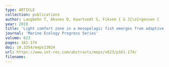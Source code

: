 ```yaml
---
type: ARTICLE
collection: publications
author: Langbehn T, Aksnes D, Kaartvedt S, Fiksen { & J{\o}rgensen C
year: 2019
title: 'Light comfort zone in a mesopelagic fish emerges from adaptive behaviour along a latitudinal gradient'
journal: 'Marine Ecology Progress Series'
volume: 623
pages: 161-174
doi: 10.3354/meps13024
url: https://www.int-res.com/abstracts/meps/v623/p161-174/
filename:
---
```

